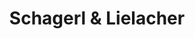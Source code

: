 ---
title: "Schagerl & Lielacher"
url: /st-aegyd-am-neuwalde/schagerl-und-lielacher/
shop: Autohaus
---